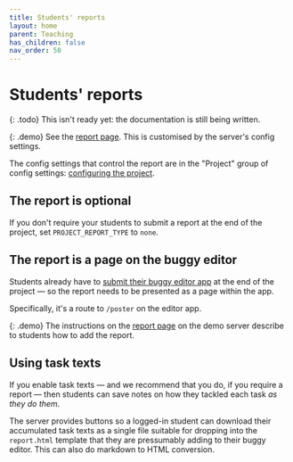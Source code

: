 ```yaml
---
title: Students' reports
layout: home
parent: Teaching
has_children: false
nav_order: 50
---
```




# Students' reports

{: .todo}
This isn't ready yet: the documentation is still being written.


{: .demo}
See the [report page]({{site.content.demo_url}}/project/report). This is
customised by the server's config settings.

The config settings that control the report are in the "Project" group of
config settings: [configuring the project](../customising/project).

## The report is optional

If you don't require your students to submit a report at the end of the project,
set `PROJECT_REPORT_TYPE` to `none`.

## The report is a page on the buggy editor

Students already have to [submit their buggy editor app](submission) at the end
of the project — so the report needs to be presented as a page within the app.

Specifically, it's a route to `/poster` on the editor app.

{: .demo}
The instructions on the [report page]({{site.content.demo_url}}/project/report)
on the demo server describe to students how to add the report.

## Using task texts

If you enable task texts — and we recommend that you do, if you require a
report — then students can save notes on how they tackled each task _as they
do them_.

The server provides buttons so a logged-in student can download their
accumulated task texts as a single file suitable for dropping into the
`report.html` template that they are pressumably adding to their buggy editor.
This can also do markdown to HTML conversion.





